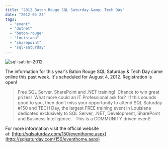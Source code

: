 ```yaml
---
title: "2012 Baton Rouge SQL Saturday &amp; Tech Day"
date: "2012-04-23"
tags: 
  - "event"
  - "dotnet"
  - "baton-rouge"
  - "louisiana"
  - "sharepoint"
  - "sql-saturday"
---
```


![](images/sql-sat-br-2012.png "sql-sat-br-2012")

The information for this year's Baton Rouge SQL Saturday & Tech Day came online this past week. It's scheduled for August 4, 2012. Registration is open!

> Free SQL Server, SharePoint and .NET training!  Chance to win great prizes!  What more could an IT Professional ask for?  If this sounds good to you, then don’t miss your opportunity to attend SQL Saturday #150 and TECH Day, the largest FREE training event in Louisiana dedicated exclusively to SQL Server, .NET, Development, SharePoint and Business Intelligence.   This is a COMMUNITY driven event!

For more information visit the official website at: [http://sqlsaturday.com/150/eventhome.aspx](http://sqlsaturday.com/150/eventhome.aspx)
